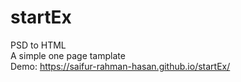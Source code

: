 # startEx
PSD to HTML<br>
A simple one page tamplate<br>
Demo: https://saifur-rahman-hasan.github.io/startEx/
